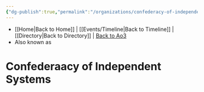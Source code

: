 ```yaml
---
{"dg-publish":true,"permalink":"/organizations/confederacy-of-independent-systems/","tags":["unfinished","faction"],"noteIcon":"saber1"}
---
```


- [[Home\|Back to Home]] | [[Events/Timeline\|Back to Timeline]] | [[Directory\|Back to Directory]] | [Back to Ao3](https://archiveofourown.org/works/19334440/chapters/45992584)
- Also known as 

# Confederaacy of Independent Systems
